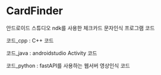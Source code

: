# CardFinder
안드로이드 스튜디오 ndk를 사용한 체크카드 문자인식 프로그램 코드

코드_cpp : C++ 코드

코드_java : androidstudio Activity 코드

코드_python : fastAPI를 사용하는 웹서버 영상인식 코드

